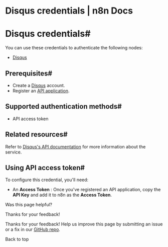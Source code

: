 # Disqus credentials | n8n Docs

[ ](https://github.com/n8n-io/n8n-docs/edit/main/docs/integrations/builtin/credentials/disqus.md "Edit this page")

# Disqus credentials#

You can use these credentials to authenticate the following nodes:

  * [Disqus](../../app-nodes/n8n-nodes-base.disqus/)

## Prerequisites#

  * Create a [Disqus](https://www.disqus.com/) account.
  * Register an [API application](https://help.disqus.com/en/articles/1717083-how-to-create-an-api-application).

## Supported authentication methods#

  * API access token

## Related resources#

Refer to [Disqus's API documentation](https://disqus.com/api/docs/) for more information about the service.

## Using API access token#

To configure this credential, you'll need:

  * An **Access Token** : Once you've registered an API application, copy the **API Key** and add it to n8n as the **Access Token**.

Was this page helpful? 

Thanks for your feedback! 

Thanks for your feedback! Help us improve this page by submitting an issue or a fix in our [GitHub repo](https://github.com/n8n-io/n8n-docs). 

Back to top